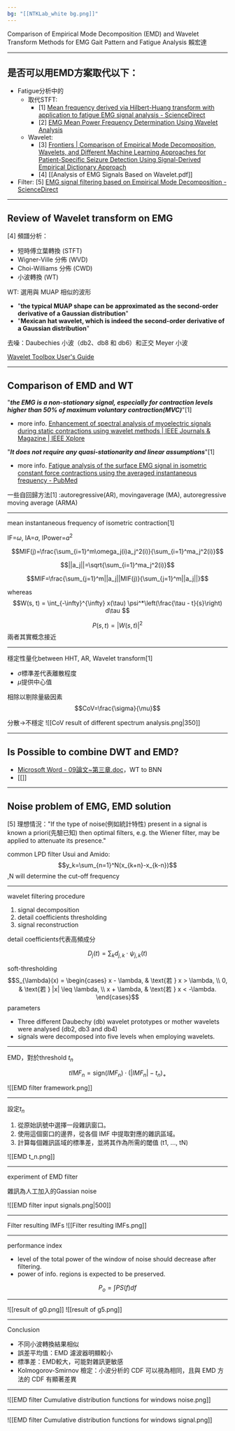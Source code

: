 ```yaml
---
bg: "[[NTKLab_white bg.png]]"
---
```


<style>
    .reveal {
        font-family: 'Times New Roman', '標楷體';
        font-size: 30px;
        text-align: left;
        color: black;
        background-size: cover;
        background-position: center;
    }
	.reveal h1,
	.reveal h2,
	.reveal h3,
	.reveal h4,
	.reveal h5,
	.reveal h6 {
	  font-family: 'Times New Roman', '標楷體';
	  color: black;
	  %%text-transform: lowercase%%;
	  text-transform: capitalize;
	}
	.with-border{
		border: 1px solid red;
	}
</style>
<grid drag="70 10" drop="-3 40">
Comparison of Empirical Mode Decomposition (EMD) and Wavelet Transform Methods for EMG Gait Pattern and Fatigue Analysis
<!-- element style="font-size: 40px;align: left; text-align: left;color: white"-->
</grid>

<grid drag="50 10" drop="40 70">
賴宏達
<!-- element style="font-size: 40px;align: right; text-align: right"-->
</grid>

<!-- slide bg="../../NTKLab_white bg_cover_resize.png"-->

---
## 是否可以用EMD方案取代以下：
- Fatigue分析中的
	- 取代STFT: 
		- \[1\] [Mean frequency derived via Hilbert-Huang transform with application to fatigue EMG signal analysis - ScienceDirect](https://www.sciencedirect.com/science/article/pii/S0169260706000472?ref=pdf_download&fr=RR-2&rr=8f3e26022ac98454)
		- \[2\] [EMG Mean Power Frequency Determination Using Wavelet Analysis](https://ieeexplore.ieee.org/stamp/stamp.jsp?tp=&arnumber=757017) 
	- Wavelet:
		- \[3\] [Frontiers | Comparison of Empirical Mode Decomposition, Wavelets, and Different Machine Learning Approaches for Patient-Specific Seizure Detection Using Signal-Derived Empirical Dictionary Approach](https://www.frontiersin.org/journals/digital-health/articles/10.3389/fdgth.2021.738996/full)
		- \[4\] [[Analysis of EMG Signals Based on Wavelet.pdf]]
- Filter: \[5\] [EMG signal filtering based on Empirical Mode Decomposition - ScienceDirect](https://www.sciencedirect.com/science/article/pii/S1746809406000085)

---
## Review of Wavelet transform on EMG
[4] 頻譜分析：
- 短時傅立葉轉換 (STFT)
- Wigner-Ville 分佈 (WVD)
- Choi-Williams 分佈 (CWD) 
- 小波轉換 (WT)

WT: 選用與 MUAP 相似的波形
- "**the typical MUAP shape can be approximated as the second-order derivative of a Gaussian distribution**"
- "**Mexican hat wavelet, which is indeed the second-order derivative of a Gaussian distribution**"

去噪：Daubechies 小波（db2、db8 和 db6）和正交 Meyer 小波

[Wavelet Toolbox User's Guide](http://cda.psych.uiuc.edu/matlab_pdf/wavelet_ug.pdf)

---
## Comparison of EMD and WT
"***the EMG is a non-stationary signal, especially for contraction levels higher than 50% of maximum voluntary contraction(MVC)***"[1]
- more info. [Enhancement of spectral analysis of myoelectric signals during static contractions using wavelet methods | IEEE Journals & Magazine | IEEE Xplore](https://ieeexplore.ieee.org/document/764944)

"***It does not require any quasi-stationarity and linear assumptions***"[1]
- more info. [Fatigue analysis of the surface EMG signal in isometric constant force contractions using the averaged instantaneous frequency - PubMed](https://pubmed.ncbi.nlm.nih.gov/12665043/)

一些自回歸方法[1] :autoregressive(AR), movingaverage (MA), autoregressive moving average (ARMA)

---
mean instantaneous frequency of isometric contraction[1]

IF=$\omega$, IA=$a$, IPower=$a^2$

$$MIF(j)=\frac{\sum_{i=1}^m\omega_j(i)a_j^2(i)}{\sum_{i=1}^ma_j^2(i)}$$

$$||a_j||=\sqrt{\sum_{i=1}^ma_j^2(i)}$$

$$MIF=\frac{\sum_{j=1}^m||a_j||MIF(j)}{\sum_{j=1}^m||a_j||}$$

whereas
$$W(s, t) = \int_{-\infty}^{\infty} x(\tau) \psi^*\left(\frac{\tau - t}{s}\right) d\tau
$$

$$P(s,t)=|W(s, t)|^2$$
兩者其實概念接近

---
穩定性量化between HHT, AR, Wavelet transform[1]
- $\sigma$標準差代表離散程度
- $\mu$提供中心值

相除以剔除量級因素
$$CoV=\frac{\sigma}{\mu}$$

分散$\rightarrow$不穩定
![[CoV result of different spectrum analysis.png|350]]

---
## Is Possible to combine DWT and EMD?
- [Microsoft Word - 09論文~第三章.doc](https://pmcl.mt.ntnu.edu.tw/Laboratory/paper/%E4%BD%99%E5%8B%9D%E6%99%BA/ch3.pdf)，WT to BNN
- [[]]

---
## Noise problem of EMG, EMD solution
[5] 理想情況："If the type of noise(例如統計特性) present in a signal is known a priori(先驗已知) then optimal filters, e.g. the Wiener filter, may be applied to attenuate its presence."

common LPD filter Usui and Amido: 
$$y_k=\sum_{n=1}^N(x_{k+n}-x_{k-n})$$
,N will determine the cut-off frequency

---
wavelet filtering procedure
1. signal decomposition
2. detail coefficients thresholding
3. signal reconstruction

detail coefficients代表高頻成分

$$D_j(t) = \sum_{k} d_{j,k} \cdot \psi_{j,k}(t)$$

soft-thresholding
$$S_{\lambda}(x) =
\begin{cases} 
x - \lambda, & \text{若 } x > \lambda, \\
0, & \text{若 } |x| \leq \lambda, \\
x + \lambda, & \text{若 } x < -\lambda.
\end{cases}$$
parameters
- Three different Daubechy (db) wavelet prototypes or mother wavelets were analysed (db2, db3 and db4) 
- signals were decomposed into five levels when employing wavelets.

---
EMD，對於threshold $t_n$

$$tIMF_n = \text{sign}(IMF_n) \cdot (\lvert IMF_n \rvert - t_n)_+
$$

![[EMD filter framework.png]]

---
設定$t_n$
1. 從原始訊號中選擇一段雜訊窗口。
2. 使用這個窗口的邊界，從各個 IMF 中提取對應的雜訊區域。
3. 計算每個雜訊區域的標準差，並將其作為所需的閾值 (t1, ..., tN)

![[EMD t_n.png]]

---
experiment of EMD filter

雜訊為人工加入的Gassian noise

![[EMD filter input signals.png|500]]

---
Filter resulting IMFs
![[Filter resulting IMFs.png]]

---
performance index
- level of the total power of the window of noise should decrease after filtering.
- power of info. regions is expected to be preserved.

$$P_o=\int PS(f)df$$

---
<split no-margin>
![[result of g0.png]]
![[result of g5.png]]
</split>

---
Conclusion
- 不同小波轉換結果相似
- 誤差平均值：EMD 濾波器明顯較小
- 標準差：EMD較大，可能對雜訊更敏感
- Kolmogorov-Smirnov 檢定：小波分析的 CDF 可以視為相同，且與 EMD 方法的 CDF 有顯著差異

---
![[EMD filter  Cumulative distribution functions for windows noise.png]]

---
![[EMD filter  Cumulative distribution functions for windows signal.png]]

